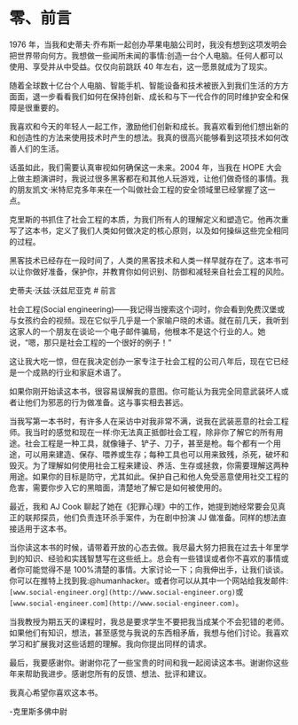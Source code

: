 # 零、前言

1976 年，当我和史蒂夫·乔布斯一起创办苹果电脑公司时，我没有想到这项发明会把世界带向何方。我想做一些闻所未闻的事情:创造一台个人电脑。任何人都可以使用、享受并从中受益。仅仅向前跳跃 40 年左右，这一愿景就成为了现实。

随着全球数十亿台个人电脑、智能手机、智能设备和技术被嵌入到我们生活的方方面面，退一步看看我们如何在保持创新、成长和与下一代合作的同时维护安全和保障是很重要的。

我喜欢和今天的年轻人一起工作，激励他们创新和成长。我喜欢看到他们想出新的和创造性的方法来使用技术时产生的想法。我真的很高兴能够看到这项技术如何改善人们的生活。

话虽如此，我们需要认真审视如何确保这一未来。2004 年，当我在 HOPE 大会上做主题演讲时，我说过很多黑客都在和其他人玩游戏，让他们做奇怪的事情。我的朋友凯文·米特尼克多年来在一个叫做社会工程的安全领域里已经掌握了这一点。

克里斯的书抓住了社会工程的本质，为我们所有人的理解定义和塑造它。他再次重写了这本书，定义了我们人类如何做决定的核心原则，以及如何操纵这些完全相同的过程。

黑客技术已经存在一段时间了，人类的黑客技术和人类一样早就存在了。这本书可以让你做好准备，保护你，并教育你如何识别、防御和减轻来自社会工程的风险。

史蒂夫·沃兹·沃兹尼亚克 # 前言

社会工程(Social engineering)——我记得当搜索这个词时，你会看到免费汉堡或与女孩约会的视频。现在它似乎几乎是一个家喻户晓的术语。就在前几天，我听到这家人的一个朋友在谈论一个电子邮件骗局，他根本不是这个行业的人。她说，“嗯，那只是社会工程的一个很好的例子！”

这让我大吃一惊，但在我决定创办一家专注于社会工程的公司八年后，现在它已经是一个成熟的行业和家庭术语了。

如果你刚开始读这本书，很容易误解我的意图。你可能认为我完全同意武装坏人或者让他们为邪恶的行为做准备。这与事实相去甚远。

当我写第一本书时，有许多人在采访中对我非常不满，说我在武装恶意的社会工程师。我当时的感觉和现在一样:你无法真正抵御社会工程，除非你了解它的所有用途。社会工程是一种工具，就像锤子、铲子、刀子，甚至是枪。每个都有一个用途，可以用来建造、保存、喂养或生存；每种工具也可以用来致残，杀死，破坏和毁灭。为了理解如何使用社会工程来建设、养活、生存或拯救，你需要理解这两种用途。如果你的目标是防守，尤其如此。保护自己和他人免受恶意使用社交工程的危害，需要你步入它的黑暗面，清楚地了解它是如何被使用的。

最近，我和 AJ Cook 聊起了她在《犯罪心理》中的工作，她提到她经常要会见真正的联邦探员，他们负责连环杀手案件，为在剧中扮演 JJ 做准备。同样的想法直接适用于这本书。

当你读这本书的时候，请带着开放的心态去做。我尽最大努力把我在过去十年里学到的知识、经验和实践智慧写在这些纸上。总会有一些错误或者你不喜欢的事情或者你可能觉得不是 100%清楚的事情。大家讨论一下；向我伸出手，让我们谈谈。你可以在推特上找到我:@humanhacker。或者你可以从其中一个网站给我发邮件:`[www.social-engineer.org](http://www.social-engineer.org)`或`[www.social-engineer.com](http://www.social-engineer.com)`。

当我教授为期五天的课程时，我总是要求学生不要把我当成某个不会犯错的老师。如果他们有知识，想法，甚至感觉与我说的东西相矛盾，我想与他们讨论。我喜欢学习和扩展我对这些话题的理解。我向你提出同样的请求。

最后，我要感谢你。谢谢你花了一些宝贵的时间和我一起阅读这本书。谢谢你这些年来帮助我进步。感谢您所有的反馈、想法、批评和建议。

我真心希望你喜欢这本书。

-克里斯多佛中尉 
